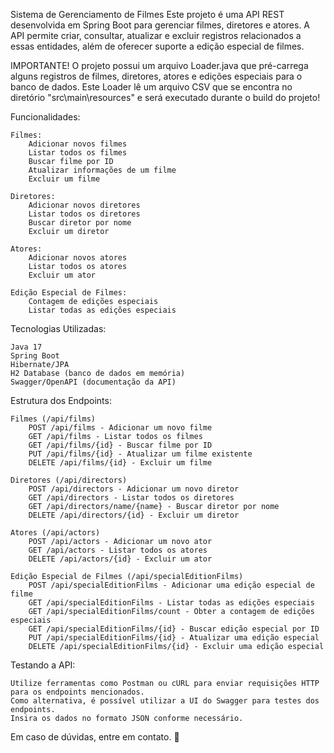 Sistema de Gerenciamento de Filmes
Este projeto é uma API REST desenvolvida em Spring Boot para gerenciar filmes, diretores e atores. A API permite criar, consultar, atualizar e excluir registros relacionados a essas entidades, além de oferecer suporte a edição especial de filmes.

IMPORTANTE!
O projeto possui um arquivo Loader.java que pré-carrega alguns registros de filmes, diretores, atores e edições especiais para o banco de dados.
Este Loader lê um arquivo CSV que se encontra no diretório "src\main\resources" e será executado durante o build do projeto!

Funcionalidades:

    Filmes:
        Adicionar novos filmes
        Listar todos os filmes
        Buscar filme por ID
        Atualizar informações de um filme
        Excluir um filme

    Diretores:
        Adicionar novos diretores
        Listar todos os diretores
        Buscar diretor por nome
        Excluir um diretor

    Atores:
        Adicionar novos atores
        Listar todos os atores
        Excluir um ator

    Edição Especial de Filmes:
        Contagem de edições especiais
        Listar todas as edições especiais

Tecnologias Utilizadas:

    Java 17
    Spring Boot
    Hibernate/JPA
    H2 Database (banco de dados em memória)
    Swagger/OpenAPI (documentação da API)

Estrutura dos Endpoints:

    Filmes (/api/films)
        POST /api/films - Adicionar um novo filme
        GET /api/films - Listar todos os filmes
        GET /api/films/{id} - Buscar filme por ID
        PUT /api/films/{id} - Atualizar um filme existente
        DELETE /api/films/{id} - Excluir um filme

    Diretores (/api/directors)
        POST /api/directors - Adicionar um novo diretor
        GET /api/directors - Listar todos os diretores
        GET /api/directors/name/{name} - Buscar diretor por nome
        DELETE /api/directors/{id} - Excluir um diretor

    Atores (/api/actors)
        POST /api/actors - Adicionar um novo ator
        GET /api/actors - Listar todos os atores
        DELETE /api/actors/{id} - Excluir um ator

    Edição Especial de Filmes (/api/specialEditionFilms)
        POST /api/specialEditionFilms - Adicionar uma edição especial de filme
        GET /api/specialEditionFilms - Listar todas as edições especiais
        GET /api/specialEditionFilms/count - Obter a contagem de edições especiais
        GET /api/specialEditionFilms/{id} - Buscar edição especial por ID
        PUT /api/specialEditionFilms/{id} - Atualizar uma edição especial
        DELETE /api/specialEditionFilms/{id} - Excluir uma edição especial

Testando a API:

    Utilize ferramentas como Postman ou cURL para enviar requisições HTTP para os endpoints mencionados.
    Como alternativa, é possível utilizar a UI do Swagger para testes dos endpoints.
    Insira os dados no formato JSON conforme necessário.

Em caso de dúvidas, entre em contato. 🚀
